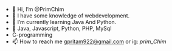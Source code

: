 - 👋 Hi, I’m @PrimChim
- 👀 I have some knowledge of webdevelopment.
- 🌱 I’m currently learning Java And Python.
- 💞️ Java, Javascript, Python, PHP, MySql
- C-programming
- 📫 How to reach me gpritam922@gmail.com or ig: _prim_Chim_

<!---
PrimChim/PrimChim is a ✨ special ✨ repository because its `README.md` (this file) appears on your GitHub profile.
You can click the Preview link to take a look at your changes.
--->
